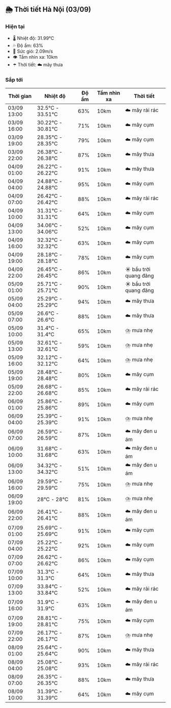 ## 🌦️ Thời tiết Hà Nội (03/09)

### Hiện tại

- 🌡️ Nhiệt độ: 31.99℃
- 💦 Độ ẩm: 63%
- 💨 Sức gió: 2.09m/s
- 👁️ Tầm nhìn xa: 10km
- ☂️ Thời tiết: ☁️ mây thưa

### Sắp tới

| Thời gian | Nhiệt độ | Độ ẩm | Tầm nhìn xa | Thời tiết |
| --- | --- | --- | --- | --- |
| 03/09 13:00 | 32.5℃ - 33.51℃ | 63% | 10km | ☁️ mây rải rác |
| 03/09 16:00 | 30.22℃ - 30.81℃ | 71% | 10km | ☁️ mây cụm |
| 03/09 19:00 | 28.35℃ - 28.35℃ | 79% | 10km | ☁️ mây cụm |
| 03/09 22:00 | 26.38℃ - 26.38℃ | 87% | 10km | ☁️ mây thưa |
| 04/09 01:00 | 26.22℃ - 26.22℃ | 91% | 10km | ☁️ mây thưa |
| 04/09 04:00 | 24.88℃ - 24.88℃ | 95% | 10km | ☁️ mây cụm |
| 04/09 07:00 | 26.42℃ - 26.42℃ | 88% | 10km | ☁️ mây rải rác |
| 04/09 10:00 | 31.31℃ - 31.31℃ | 64% | 10km | ☁️ mây cụm |
| 04/09 13:00 | 34.06℃ - 34.06℃ | 52% | 10km | ☁️ mây cụm |
| 04/09 16:00 | 32.32℃ - 32.32℃ | 63% | 10km | ☁️ mây cụm |
| 04/09 19:00 | 28.18℃ - 28.18℃ | 78% | 10km | ☁️ mây cụm |
| 04/09 22:00 | 26.45℃ - 26.45℃ | 86% | 10km | ☀️ bầu trời quang đãng |
| 05/09 01:00 | 25.71℃ - 25.71℃ | 90% | 10km | ☀️ bầu trời quang đãng |
| 05/09 04:00 | 25.29℃ - 25.29℃ | 94% | 10km | ☁️ mây thưa |
| 05/09 07:00 | 26.6℃ - 26.6℃ | 88% | 10km | ☁️ mây thưa |
| 05/09 10:00 | 31.4℃ - 31.4℃ | 65% | 10km | ⛈️ mưa nhẹ |
| 05/09 13:00 | 32.61℃ - 32.61℃ | 59% | 10km | ⛈️ mưa nhẹ |
| 05/09 16:00 | 32.12℃ - 32.12℃ | 64% | 10km | ⛈️ mưa nhẹ |
| 05/09 19:00 | 28.48℃ - 28.48℃ | 80% | 10km | ☁️ mây cụm |
| 05/09 22:00 | 26.68℃ - 26.68℃ | 85% | 10km | ☁️ mây rải rác |
| 06/09 01:00 | 25.86℃ - 25.86℃ | 89% | 10km | ☁️ mây cụm |
| 06/09 04:00 | 25.39℃ - 25.39℃ | 91% | 10km | ⛈️ mưa nhẹ |
| 06/09 07:00 | 26.59℃ - 26.59℃ | 87% | 10km | ☁️ mây đen u ám |
| 06/09 10:00 | 31.68℃ - 31.68℃ | 63% | 10km | ☁️ mây đen u ám |
| 06/09 13:00 | 34.32℃ - 34.32℃ | 51% | 10km | ☁️ mây đen u ám |
| 06/09 16:00 | 29.59℃ - 29.59℃ | 75% | 10km | ⛈️ mưa nhẹ |
| 06/09 19:00 | 28℃ - 28℃ | 81% | 10km | ⛈️ mưa nhẹ |
| 06/09 22:00 | 26.41℃ - 26.41℃ | 88% | 10km | ☁️ mây đen u ám |
| 07/09 01:00 | 25.69℃ - 25.69℃ | 91% | 10km | ☁️ mây cụm |
| 07/09 04:00 | 25.22℃ - 25.22℃ | 92% | 10km | ☁️ mây cụm |
| 07/09 07:00 | 26.62℃ - 26.62℃ | 86% | 10km | ☁️ mây cụm |
| 07/09 10:00 | 31.3℃ - 31.3℃ | 64% | 10km | ☁️ mây thưa |
| 07/09 13:00 | 33.84℃ - 33.84℃ | 52% | 10km | ☁️ mây rải rác |
| 07/09 16:00 | 31.9℃ - 31.9℃ | 63% | 10km | ☁️ mây đen u ám |
| 07/09 19:00 | 28.81℃ - 28.81℃ | 75% | 10km | ☁️ mây cụm |
| 07/09 22:00 | 26.17℃ - 26.17℃ | 87% | 10km | ⛈️ mưa nhẹ |
| 08/09 01:00 | 25.64℃ - 25.64℃ | 90% | 10km | ☁️ mây thưa |
| 08/09 04:00 | 25.08℃ - 25.08℃ | 93% | 10km | ☁️ mây rải rác |
| 08/09 07:00 | 26.35℃ - 26.35℃ | 88% | 10km | ☁️ mây thưa |
| 08/09 10:00 | 31.39℃ - 31.39℃ | 64% | 10km | ☁️ mây cụm |
